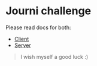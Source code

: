 # Journi challenge

Please read docs for both:

- [Client](./client/Readme.md)
- [Server](./server/Readme.md)

> I wish myself a good luck :)
